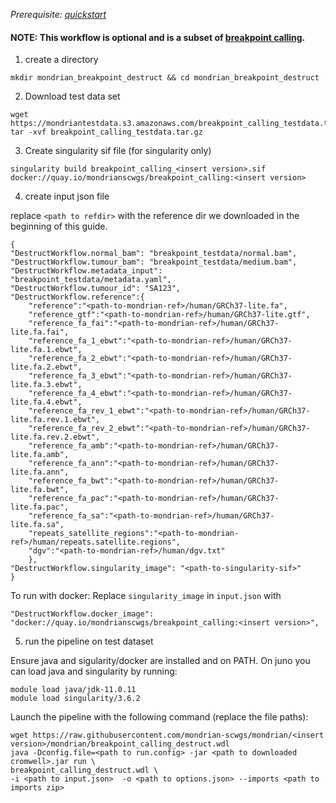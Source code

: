 
*Prerequisite: [quickstart](README.md)*

#### NOTE: This workflow is optional and is a subset of [breakpoint calling](quickstart/breakpoint_calling.md).

1. create a directory 
```
mkdir mondrian_breakpoint_destruct && cd mondrian_breakpoint_destruct
```

2. Download test data set

```
wget https://mondriantestdata.s3.amazonaws.com/breakpoint_calling_testdata.tar.gz
tar -xvf breakpoint_calling_testdata.tar.gz
```

3. Create singularity sif file (for singularity only)
```
singularity build breakpoint_calling_<insert version>.sif docker://quay.io/mondrianscwgs/breakpoint_calling:<insert version>
```

4. create input json file

replace `<path to refdir>` with the reference dir we downloaded in the beginning of this guide.

```
{
"DestructWorkflow.normal_bam": "breakpoint_testdata/normal.bam",
"DestructWorkflow.tumour_bam": "breakpoint_testdata/medium.bam",
"DestructWorkflow.metadata_input": "breakpoint_testdata/metadata.yaml",
"DestructWorkflow.tumour_id": "SA123",
"DestructWorkflow.reference":{
    "reference":"<path-to-mondrian-ref>/human/GRCh37-lite.fa",
    "reference_gtf":"<path-to-mondrian-ref>/human/GRCh37-lite.gtf",
    "reference_fa_fai":"<path-to-mondrian-ref>/human/GRCh37-lite.fa.fai",
    "reference_fa_1_ebwt":"<path-to-mondrian-ref>/human/GRCh37-lite.fa.1.ebwt",
    "reference_fa_2_ebwt":"<path-to-mondrian-ref>/human/GRCh37-lite.fa.2.ebwt",
    "reference_fa_3_ebwt":"<path-to-mondrian-ref>/human/GRCh37-lite.fa.3.ebwt",
    "reference_fa_4_ebwt":"<path-to-mondrian-ref>/human/GRCh37-lite.fa.4.ebwt",
    "reference_fa_rev_1_ebwt":"<path-to-mondrian-ref>/human/GRCh37-lite.fa.rev.1.ebwt",
    "reference_fa_rev_2_ebwt":"<path-to-mondrian-ref>/human/GRCh37-lite.fa.rev.2.ebwt",
    "reference_fa_amb":"<path-to-mondrian-ref>/human/GRCh37-lite.fa.amb",
    "reference_fa_ann":"<path-to-mondrian-ref>/human/GRCh37-lite.fa.ann",
    "reference_fa_bwt":"<path-to-mondrian-ref>/human/GRCh37-lite.fa.bwt",
    "reference_fa_pac":"<path-to-mondrian-ref>/human/GRCh37-lite.fa.pac",
    "reference_fa_sa":"<path-to-mondrian-ref>/human/GRCh37-lite.fa.sa",
    "repeats_satellite_regions":"<path-to-mondrian-ref>/human/repeats.satellite.regions",
    "dgv":"<path-to-mondrian-ref>/human/dgv.txt"
    },
"DestructWorkflow.singularity_image": "<path-to-singularity-sif>"
}
```

To run with docker: Replace `singularity_image` in `input.json` with
```
"DestructWorkflow.docker_image": "docker://quay.io/mondrianscwgs/breakpoint_calling:<insert version>",
```

5. run the pipeline on test dataset

Ensure java and sigularity/docker are installed and on PATH. On juno you can load  java and singularity by running:

```
module load java/jdk-11.0.11
module load singularity/3.6.2
```

Launch the pipeline with the following command (replace the file paths):

```
wget https://raw.githubusercontent.com/mondrian-scwgs/mondrian/<insert version>/mondrian/breakpoint_calling_destruct.wdl
java -Dconfig.file=<path to run.config> -jar <path to downloaded cromwell>.jar run \
breakpoint_calling_destruct.wdl \
-i <path to input.json>  -o <path to options.json> --imports <path to imports zip>
```
